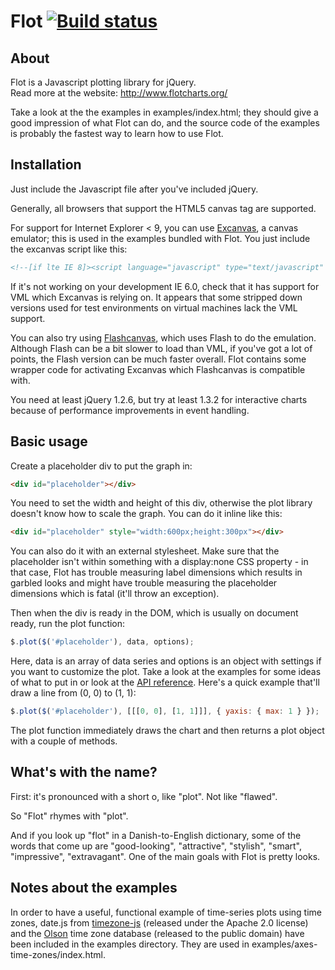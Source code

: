 # Flot [![Build status](https://travis-ci.org/flot/flot.png)](https://travis-ci.org/flot/flot)

## About

Flot is a Javascript plotting library for jQuery.  
Read more at the website: <http://www.flotcharts.org/>

Take a look at the the examples in examples/index.html; they should give a good impression of what Flot can do, and the source code of the examples is probably the fastest way to learn how to use Flot.

## Installation

Just include the Javascript file after you've included jQuery.

Generally, all browsers that support the HTML5 canvas tag are supported.

For support for Internet Explorer < 9, you can use [Excanvas][excanvas], a canvas emulator; this is used in the examples bundled with Flot. You just include the excanvas script like this:

```html
<!--[if lte IE 8]><script language="javascript" type="text/javascript" src="excanvas.min.js"></script><![endif]-->
```

If it's not working on your development IE 6.0, check that it has support for VML which Excanvas is relying on. It appears that some stripped down versions used for test environments on virtual machines lack the VML support.

You can also try using [Flashcanvas][flashcanvas], which uses Flash to do the emulation. Although Flash can be a bit slower to load than VML, if you've got a lot of points, the Flash version can be much faster overall. Flot contains some wrapper code for activating Excanvas which Flashcanvas is compatible with.

You need at least jQuery 1.2.6, but try at least 1.3.2 for interactive charts because of performance improvements in event handling.

## Basic usage

Create a placeholder div to put the graph in:

```html
<div id="placeholder"></div>
```

You need to set the width and height of this div, otherwise the plot library doesn't know how to scale the graph. You can do it inline like this:

```html
<div id="placeholder" style="width:600px;height:300px"></div>
```

You can also do it with an external stylesheet. Make sure that the placeholder isn't within something with a display:none CSS property - in that case, Flot has trouble measuring label dimensions which results in garbled looks and might have trouble measuring the placeholder dimensions which is fatal (it'll throw an exception).

Then when the div is ready in the DOM, which is usually on document ready, run the plot function:

```js
$.plot($('#placeholder'), data, options);
```

Here, data is an array of data series and options is an object with settings if you want to customize the plot. Take a look at the examples for some ideas of what to put in or look at the [API reference](API.md). Here's a quick example that'll draw a line from (0, 0) to (1, 1):

```js
$.plot($('#placeholder'), [[[0, 0], [1, 1]]], { yaxis: { max: 1 } });
```

The plot function immediately draws the chart and then returns a plot object with a couple of methods.

## What's with the name?

First: it's pronounced with a short o, like "plot". Not like "flawed".

So "Flot" rhymes with "plot".

And if you look up "flot" in a Danish-to-English dictionary, some of the words that come up are "good-looking", "attractive", "stylish", "smart", "impressive", "extravagant". One of the main goals with Flot is pretty looks.

## Notes about the examples

In order to have a useful, functional example of time-series plots using time zones, date.js from [timezone-js][timezone-js] (released under the Apache 2.0 license) and the [Olson][olson] time zone database (released to the public domain) have been included in the examples directory. They are used in examples/axes-time-zones/index.html.

[excanvas]: http://code.google.com/p/explorercanvas/
[flashcanvas]: http://code.google.com/p/flashcanvas/
[timezone-js]: https://github.com/mde/timezone-js
[olson]: http://ftp.iana.org/time-zones
